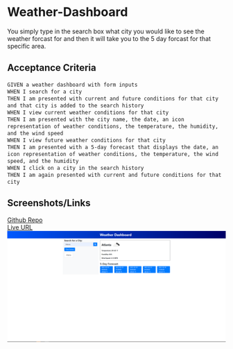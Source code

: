 # Weather-Dashboard

You simply type in the search box what city you would like to see the weather forcast for and then it will take you to the 5 day forcast for that specific area.

## Acceptance Criteria

```
GIVEN a weather dashboard with form inputs
WHEN I search for a city
THEN I am presented with current and future conditions for that city and that city is added to the search history
WHEN I view current weather conditions for that city
THEN I am presented with the city name, the date, an icon representation of weather conditions, the temperature, the humidity, and the wind speed
WHEN I view future weather conditions for that city
THEN I am presented with a 5-day forecast that displays the date, an icon representation of weather conditions, the temperature, the wind speed, and the humidity
WHEN I click on a city in the search history
THEN I am again presented with current and future conditions for that city
```

## Screenshots/Links

[Github Repo](https://github.com/NickFierke/Weather-Dashboard-6)\
[Live URL](https://nickfierke.github.io/Weather-Dashboard-6/)
![screenshot](Capture.PNG)